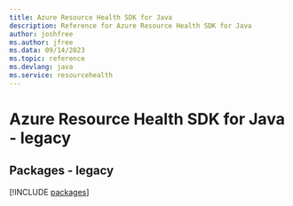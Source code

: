 ```yaml
---
title: Azure Resource Health SDK for Java
description: Reference for Azure Resource Health SDK for Java
author: joshfree
ms.author: jfree
ms.data: 09/14/2023
ms.topic: reference
ms.devlang: java
ms.service: resourcehealth
---
```

# Azure Resource Health SDK for Java - legacy
## Packages - legacy
[!INCLUDE [packages](resource-health-index.md)]